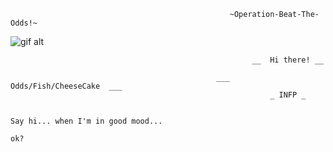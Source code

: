                                                      ~Operation-Beat-The-Odds!~

  ![gif alt](https://github.com/SunOdds/SunOdds/blob/d755884e5fd1f09d21d1359e22bc45f21dc8baad/csyday829.jpg)
                                                          
                                                          __  Hi there! __

                                                  ___   Odds/Fish/CheeseCake  ___
                                                              _ INFP _

																									Say hi... when I'm in good mood...
																									              ok?
  
